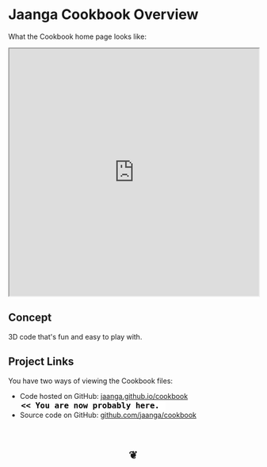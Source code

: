 Jaanga Cookbook Overview
========================

What the Cookbook home page looks like:	
<iframe src="http://jaanga.github.io/cookbook/" width=100% height=500px>
There is an `iframe` here. It is not visible when viewed on github.com/jaanga. To view, please go to jaanga.github.io.
</iframe>
	
## Concept
3D code that's fun and easy to play with.

## Project Links

You have two ways of viewing the Cookbook files:  

* Code hosted on GitHub: [jaanga.github.io/cookbook]( http://jaanga.github.io/cookbook/ "view the files as apps." )  <input value="<< You are now probably here." size=28 style="font:bold 12pt monospace;border-width:0;" >  
* Source code on GitHub: [github.com/jaanga/cookbook]( https://github.com/jaanga/cookbook/ "View the files as source code." )  <scan style=display:none ><< You are now probably here.</scan>

		
<br>
<center><h2>&#x2766;</h2></center>




